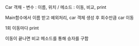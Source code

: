 Car 객채 - 변수 : 이름, 위치 / 메소드 : 이동, 비교, print

Main함수에서 이름 받고 예외처리, car 객체 생성 후 회수만큼 car 이동

1회 이동마다 print

이동이 끝나면 비교 메소드를 통해 승자를 구함